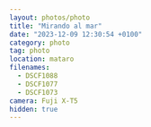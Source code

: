 ```yaml
---
layout: photos/photo
title: "Mirando al mar"
date: "2023-12-09 12:30:54 +0100"
category: photo
tag: photo
location: mataro
filenames:
  - DSCF1088
  - DSCF1077
  - DSCF1073
camera: Fuji X-T5
hidden: true
---
```

